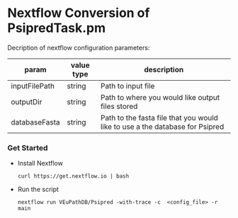 # Nextflow Conversion of PsipredTask.pm

Decription of nextflow configuration parameters:

| param         | value type        | description  |
| ------------- | ------------- | ------------ |
| inputFilePath  | string | Path to input file |
| outputDir | string | Path to where you would like output files stored |
| databaseFasta | string | Path to the fasta file that you would like to use a the database for Psipred |

### Get Started
  * Install Nextflow
    
    `curl https://get.nextflow.io | bash`
  
  * Run the script
    
    `nextflow run VEuPathDB/Psipred -with-trace -c  <config_file> -r main`
